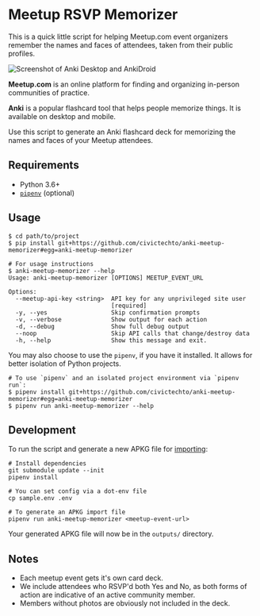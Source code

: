# Meetup RSVP Memorizer

This is a quick little script for helping Meetup.com event organizers
remember the names and faces of attendees, taken from their public profiles.

![Screenshot of Anki Desktop and AnkiDroid](https://imgur.com/h471IJt.png)

**Meetup.com** is an online platform for finding and organizing
in-person communities of practice.

**Anki** is a popular flashcard tool that helps people memorize things.
It is available on desktop and mobile.

Use this script to generate an Anki flashcard deck for memorizing the
names and faces of your Meetup attendees.

## Requirements

* Python 3.6+
* [`pipenv`](https://pipenv.readthedocs.io/en/latest/#install-pipenv-today) (optional)

## Usage

```
$ cd path/to/project
$ pip install git+https://github.com/civictechto/anki-meetup-memorizer#egg=anki-meetup-memorizer

# For usage instructions
$ anki-meetup-memorizer --help
Usage: anki-meetup-memorizer [OPTIONS] MEETUP_EVENT_URL

Options:
  --meetup-api-key <string>  API key for any unprivileged site user
                             [required]
  -y, --yes                  Skip confirmation prompts
  -v, --verbose              Show output for each action
  -d, --debug                Show full debug output
  --noop                     Skip API calls that change/destroy data
  -h, --help                 Show this message and exit.

```

You may also choose to use the `pipenv`, if you have it installed. It
allows for better isolation of Python projects.

```
# To use `pipenv` and an isolated project environment via `pipenv run`:
$ pipenv install git+https://github.com/civictechto/anki-meetup-memorizer#egg=anki-meetup-memorizer
$ pipenv run anki-meetup-memorizer --help
```

## Development

To run the script and generate a new APKG file for
[importing](https://ankidroid.org/docs/manual.html#importing):

```
# Install dependencies
git submodule update --init
pipenv install

# You can set config via a dot-env file
cp sample.env .env

# To generate an APKG import file
pipenv run anki-meetup-memorizer <meetup-event-url>
```

Your generated APKG file will now be in the `outputs/` directory.

## Notes

* Each meetup event gets it's own card deck.
* We include attendees who RSVP'd both Yes and No, as both forms of
  action are indicative of an active community member.
* Members without photos are obviously not included in the deck.

